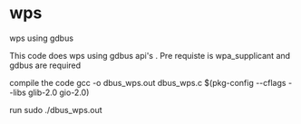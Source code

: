 # wps
wps using gdbus

This code does wps using gdbus api's .
Pre requiste is wpa_supplicant and gdbus are required

compile the code 
gcc -o dbus_wps.out dbus_wps.c $(pkg-config --cflags --libs glib-2.0 gio-2.0)

run
sudo ./dbus_wps.out
